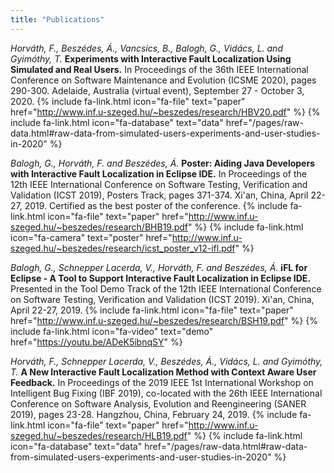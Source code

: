 ```yaml
---
title: "Publications"
---
```

_Horváth, F., Beszédes, Á., Vancsics, B., Balogh, G., Vidács, L. and Gyimóthy, T._ **Experiments with Interactive Fault Localization Using Simulated and Real Users.** In Proceedings of the 36th IEEE International Conference on Software Maintenance and Evolution (ICSME 2020), pages 290-300. Adelaide, Australia (virtual event), September 27 - October 3, 2020. {% include fa-link.html icon="fa-file" text="paper" href="http://www.inf.u-szeged.hu/~beszedes/research/HBV20.pdf" %} {% include fa-link.html icon="fa-database" text="data" href="/pages/raw-data.html#raw-data-from-simulated-users-experiments-and-user-studies-in-2020" %}

_Balogh, G., Horváth, F. and Beszédes, Á._ **Poster: Aiding Java Developers with Interactive Fault Localization in Eclipse IDE.** In Proceedings of the 12th IEEE International Conference on Software Testing, Verification and Validation (ICST 2019), Posters Track, pages 371-374. Xi'an, China, April 22-27, 2019. Certified as the best poster of the conference.
{% include fa-link.html icon="fa-file" text="paper" href="http://www.inf.u-szeged.hu/~beszedes/research/BHB19.pdf" %} {% include fa-link.html icon="fa-camera" text="poster" href="http://www.inf.u-szeged.hu/~beszedes/research/icst_poster_v12-ifl.pdf" %}

_Balogh, G., Schnepper Lacerda, V., Horváth, F. and Beszédes, Á._ **iFL for Eclipse - A Tool to Support Interactive Fault Localization in Eclipse IDE.** Presented in the Tool Demo Track of the 12th IEEE International Conference on Software Testing, Verification and Validation (ICST 2019). Xi'an, China, April 22-27, 2019.
{% include fa-link.html icon="fa-file" text="paper" href="http://www.inf.u-szeged.hu/~beszedes/research/BSH19.pdf" %} {% include fa-link.html icon="fa-video" text="demo" href="https://youtu.be/ADeK5ibnqSY" %}

_Horváth, F., Schnepper Lacerda, V., Beszédes, Á., Vidács, L. and Gyimóthy, T._ **A New Interactive Fault Localization Method with Context Aware User Feedback.** In Proceedings of the 2019 IEEE 1st International Workshop on Intelligent Bug Fixing (IBF 2019), co-located with the 26th IEEE International Conference on Software Analysis, Evolution and Reengineering (SANER 2019), pages 23-28. Hangzhou, China, February 24, 2019.
{% include fa-link.html icon="fa-file" text="paper" href="http://www.inf.u-szeged.hu/~beszedes/research/HLB19.pdf" %} {% include fa-link.html icon="fa-database" text="data" href="/pages/raw-data.html#raw-data-from-simulated-users-experiments-and-user-studies-in-2020" %}
